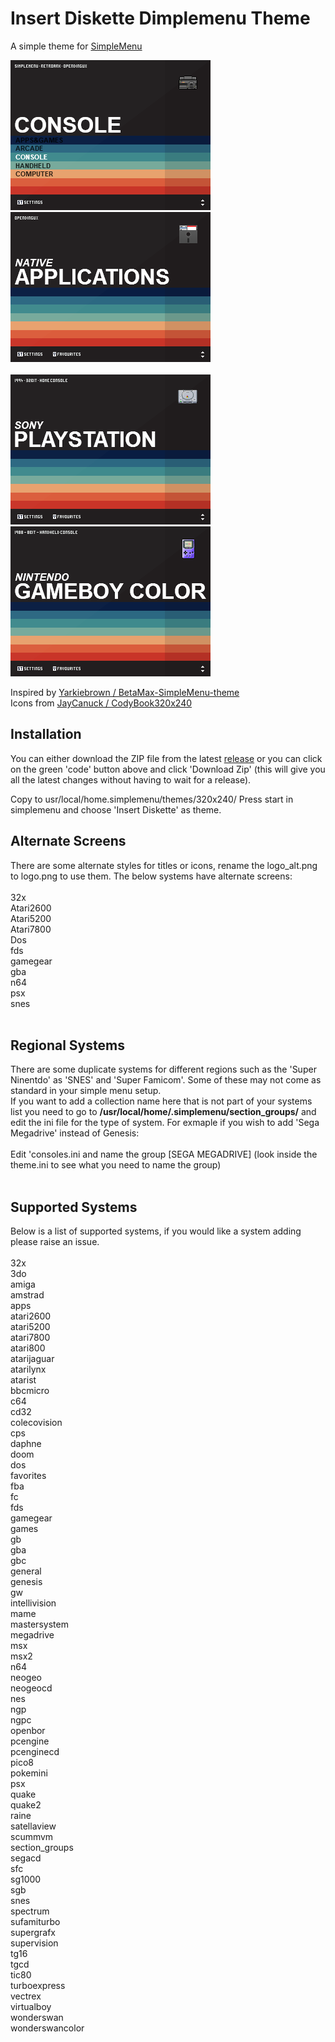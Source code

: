# Insert Diskette Dimplemenu Theme
A simple theme for [SimpleMenu](https://github.com/fgl82/simplemenu)

![](https://raw.githubusercontent.com/V4NT0M/insert-diskette-simplemenu-theme/main/Insert%20Diskette/resources/section_groups/consoles.png) &nbsp; ![](https://raw.githubusercontent.com/V4NT0M/insert-diskette-simplemenu-theme/main/Insert%20Diskette/resources/apps/logo.png) &nbsp; <br/><br/>
![](https://raw.githubusercontent.com/V4NT0M/insert-diskette-simplemenu-theme/main/Insert%20Diskette/resources/psx/logo.png) &nbsp; ![](https://raw.githubusercontent.com/V4NT0M/insert-diskette-simplemenu-theme/main/Insert%20Diskette/resources/gbc/logo.png) &nbsp; <br/>

Inspired by [Yarkiebrown / BetaMax-SimpleMenu-theme](https://github.com/Yarkiebrown/BetaMax-SimpleMenu-theme)<br/>
Icons from [JayCanuck / CodyBook320x240](https://github.com/JayCanuck/CodyBook320x240)

## Installation

You can either download the ZIP file from the latest [release](https://github.com/V4NT0M/insert-diskette-simplemenu-theme/releases) or you can click on the green 'code' button above and click 'Download Zip' (this will give you all the latest changes without having to wait for a release).

Copy to usr/local/home.simplemenu/themes/320x240/
Press start in simplemenu and choose 'Insert Diskette' as theme.
<br/>
## Alternate Screens
There are some alternate styles for titles or icons, rename the logo_alt.png to logo.png to use them. The below systems have alternate screens:<br/>
<br/>
32x<br/>
Atari2600<br/>
Atari5200<br/>
Atari7800<br/>
Dos<br/>
fds<br/>
gamegear<br/>
gba<br/>
n64<br/>
psx<br/>
snes<br/>
<br/>
## Regional Systems
There are some duplicate systems for different regions such as the 'Super Ninentdo' as 'SNES' and 'Super Famicom'. Some of these may not come as standard in your simple menu setup.<br/>
If you want to add a collection name here that is not part of your systems list you need to go to **/usr/local/home/.simplemenu/section_groups/** and edit the ini file for the type of system. For exmaple if you wish to add 'Sega Megadrive' instead of Genesis:<br/>
<br/>
Edit 'consoles.ini and name the group [SEGA MEGADRIVE] (look inside the theme.ini to see what you need to name the group)<br/>
<br/>
## Supported Systems
Below is a list of supported systems, if you would like a system adding please raise an issue.<br/>
<br/>
32x<br/>
3do<br/>
amiga<br/>
amstrad<br/>
apps<br/>
atari2600<br/>
atari5200<br/>
atari7800<br/>
atari800<br/>
atarijaguar<br/>
atarilynx<br/>
atarist<br/>
bbcmicro<br/>
c64<br/>
cd32<br/>
colecovision<br/>
cps<br/>
daphne<br/>
doom<br/>
dos<br/>
favorites<br/>
fba<br/>
fc<br/>
fds<br/>
gamegear<br/>
games<br/>
gb<br/>
gba<br/>
gbc<br/>
general<br/>
genesis<br/>
gw<br/>
intellivision<br/>
mame<br/>
mastersystem<br/>
megadrive<br/>
msx<br/>
msx2<br/>
n64<br/>
neogeo<br/>
neogeocd<br/>
nes<br/>
ngp<br/>
ngpc<br/>
openbor<br/>
pcengine<br/>
pcenginecd<br/>
pico8<br/>
pokemini<br/>
psx<br/>
quake<br/>
quake2<br/>
raine<br/>
satellaview<br/>
scummvm<br/>
section_groups<br/>
segacd<br/>
sfc<br/>
sg1000<br/>
sgb<br/>
snes<br/>
spectrum<br/>
sufamiturbo<br/>
supergrafx<br/>
supervision<br/>
tg16<br/>
tgcd<br/>
tic80<br/>
turboexpress<br/>
vectrex<br/>
virtualboy<br/>
wonderswan<br/>
wonderswancolor<br/>



